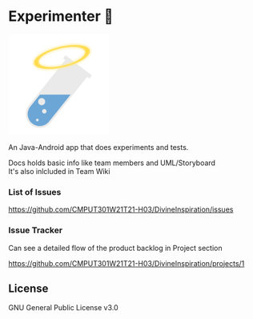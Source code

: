 # Experimenter 🧪

<img src="img/logo.png" alt="logo" width=200 />

An Java-Android app that does experiments and tests.



Docs holds basic info like team members and UML/Storyboard    
It's also inlcluded in Team Wiki



### List of Issues

https://github.com/CMPUT301W21T21-H03/DivineInspiration/issues    



### Issue Tracker    
Can see a detailed flow of the product backlog in Project section   

https://github.com/CMPUT301W21T21-H03/DivineInspiration/projects/1



## License

GNU General Public License v3.0
